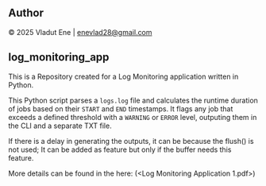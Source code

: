 ## Author

© 2025 Vladut Ene | enevlad28@gmail.com

## log_monitoring_app
This is a Repository created for a Log Monitoring application written in Python.

This Python script parses a `logs.log` file and calculates the runtime duration of jobs based on their `START` and `END` timestamps. It flags any job that exceeds a defined threshold with a `WARNING` or `ERROR` level, outputing them in the CLI and a separate TXT file.

If there is a delay in generating the outputs, it can be because the flush() is not used; It can be added as feature but only if the buffer needs this feature.

More details can be found in the here: (<Log Monitoring Application 1.pdf>)
